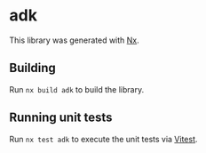 # adk

This library was generated with [Nx](https://nx.dev).

## Building

Run `nx build adk` to build the library.

## Running unit tests

Run `nx test adk` to execute the unit tests via [Vitest](https://vitest.dev/).
